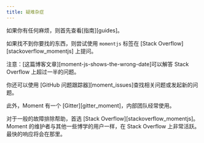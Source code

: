 ```yaml
---
title: 疑难杂症
---
```



如果你有任何麻烦，则首先查看[指南][guides]。

如果找不到你要找的东西，则尝试使用 `momentjs` 标签在 [Stack Overflow][stackoverflow_momentjs] 上提问。

注意：[这篇博客文章][moment-js-shows-the-wrong-date]可以解答 Stack Overflow 上超过一半的问题。

你还可以使用 [GitHub 问题跟踪器][moment_issues]查找相关问题或发起新的问题。

此外，Moment 有一个 [Gitter][gitter_moment]，内部团队经常使用。

对于一般的故障排除帮助，首选 [Stack Overflow][stackoverflow_momentjs]。 
Moment 的维护者与其他一些博学的用户一样，在 Stack Overflow 上非常活跃。 
最快的响应将会在那里。

